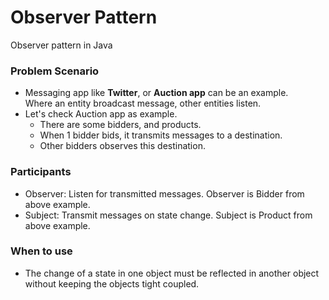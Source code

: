 # Observer Pattern
Observer pattern in Java

### Problem Scenario
 - Messaging app like **Twitter**, or **Auction app** can be an example.  
   Where an entity broadcast message, other entities listen.
 - Let's check Auction app as example.
    - There are some bidders, and products.
    - When 1 bidder bids, it transmits messages to a destination.
    - Other bidders observes this destination.

### Participants
- Observer: Listen for transmitted messages. Observer is Bidder from above example.
- Subject:  Transmit messages on state change. Subject is Product from above example.

### When to use
 - The change of a state in one object must be reflected in another object without keeping the objects tight coupled.
 